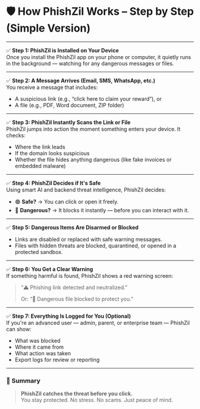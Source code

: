 # 🛡 How PhishZil Works – Step by Step (Simple Version)

---

✅ **Step 1: PhishZil is Installed on Your Device**  
Once you install the PhishZil app on your phone or computer, it quietly runs in the background — watching for any dangerous messages or files.

---

✅ **Step 2: A Message Arrives (Email, SMS, WhatsApp, etc.)**  
You receive a message that includes:

- A suspicious link (e.g., “click here to claim your reward”), or
- A file (e.g., PDF, Word document, ZIP folder)

---

✅ **Step 3: PhishZil Instantly Scans the Link or File**  
PhishZil jumps into action the moment something enters your device. It checks:

- Where the link leads
- If the domain looks suspicious
- Whether the file hides anything dangerous (like fake invoices or embedded malware)

---

✅ **Step 4: PhishZil Decides if It's Safe**  
Using smart AI and backend threat intelligence, PhishZil decides:

- 🟢 **Safe?** → You can click or open it freely.
- 🔴 **Dangerous?** → It blocks it instantly — before you can interact with it.

---

✅ **Step 5: Dangerous Items Are Disarmed or Blocked**

- Links are disabled or replaced with safe warning messages.
- Files with hidden threats are blocked, quarantined, or opened in a protected sandbox.

---

✅ **Step 6: You Get a Clear Warning**  
If something harmful is found, PhishZil shows a red warning screen:

> “⚠️ Phishing link detected and neutralized.”
>
> Or: “🚫 Dangerous file blocked to protect you.”

---

✅ **Step 7: Everything Is Logged for You (Optional)**  
If you're an advanced user — admin, parent, or enterprise team — PhishZil can show:

- What was blocked
- Where it came from
- What action was taken
- Export logs for review or reporting

---

### 🔐 Summary

> **PhishZil catches the threat before you click.**  
> You stay protected. No stress. No scams. Just peace of mind.
